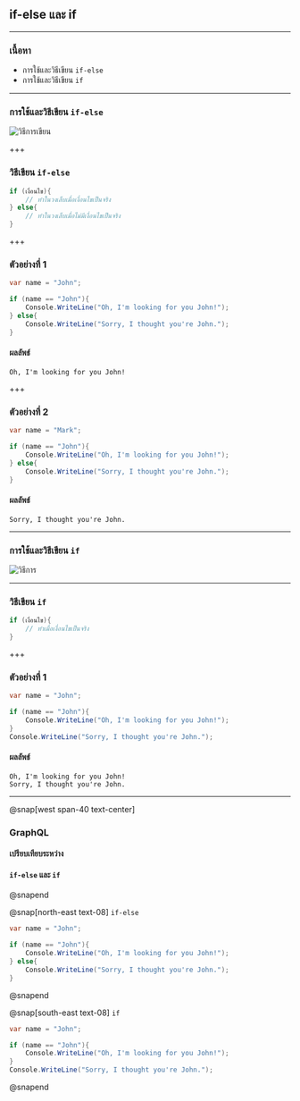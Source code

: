 ## if-else และ if

---

### เนื้อหา

- การใช้และวิธีเขียน `if-else`
- การใช้และวิธีเขียน `if`

---

### การใช้และวิธีเขียน `if-else`

![วิธีการเขียน](https://scontent.fkkc2-1.fna.fbcdn.net/v/t1.15752-9/81377426_455731451763656_5266547434464477184_n.png?_nc_cat=103&_nc_eui2=AeEnEKtU5-eOsrGkMo6TQ6K5DxJOMeCRt9-kdyLdD9YjRwqTNwyXgWQ6WfOo6A--_7drUPYMoswPTEEmWPwsh4OQgPYngEoeIV21aPZVQWklyg&_nc_oc=AQl4BMK_Kt_zxxNw8YKsd7ZgVahN6Xs1WGZr9yBG0b0cI7b8G0qWc9ds9tgOuvGOFp4&_nc_ht=scontent.fkkc2-1.fna&oh=5c3612daebc428386313502e44a7ae29&oe=5E97FC96)

+++

### วิธีเขียน `if-else`

```csharp
if (เงื่อนไข){
	// ทำในวงเล็บเมื่อเงื่อนไขเป็นจริง
} else{
	// ทำในวงเล็บเมื่อไม่มีเงื่อนไขเป็นจริง
}
```

+++

### ตัวอย่างที่ 1

```csharp
var name = "John";

if (name == "John"){
	Console.WriteLine("Oh, I'm looking for you John!");
} else{
	Console.WriteLine("Sorry, I thought you're John.");
}
```

#### ผลลัพธ์

```text
Oh, I'm looking for you John!
```

+++

### ตัวอย่างที่ 2

```csharp
var name = "Mark";

if (name == "John"){
	Console.WriteLine("Oh, I'm looking for you John!");
} else{
	Console.WriteLine("Sorry, I thought you're John.");
}
```

#### ผลลัพธ์

```text
Sorry, I thought you're John.
```

---

### การใช้และวิธีเขียน `if`

![วิธีการ](https://scontent.fkkc2-1.fna.fbcdn.net/v/t1.15752-9/81639725_2661247813959896_7976113302168141824_n.png?_nc_cat=102&_nc_eui2=AeHzNcp8ToPqH3eIA4W3Zf5TsM68ZHlYBKswzNGH5TYZGK4JfpeGES_5NjZtFMKVlHJ2vxQcL_sSyBPcoFi329mCQ3zCM_kRCnFy5v1V8fdSew&_nc_oc=AQmrPC45E5D7VMk-m4AB6TM05mYE9QumvSg9KB9cuDhh0giu_w8VT9moj3b25DYGNPw&_nc_ht=scontent.fkkc2-1.fna&oh=afc92e51bd21269e856d045a70d10062&oe=5EB3EB40)

---

### วิธีเขียน `if`

```csharp
if (เงื่อนไข){
	// ทำเมื่อเงื่อนไขเป็นจริง
}
```

+++

### ตัวอย่างที่ 1

```csharp
var name = "John";

if (name == "John"){
	Console.WriteLine("Oh, I'm looking for you John!");
}
Console.WriteLine("Sorry, I thought you're John.");
```

#### ผลลัพธ์

```text
Oh, I'm looking for you John!
Sorry, I thought you're John.
```

---

@snap[west span-40 text-center]

### GraphQL

#### เปรียบเทียบระหว่าง

#### `if-else` และ `if`

@snapend

@snap[north-east text-08]
`if-else`
```csharp
var name = "John";

if (name == "John"){
	Console.WriteLine("Oh, I'm looking for you John!");
} else{
	Console.WriteLine("Sorry, I thought you're John.");
}
```

@snapend

@snap[south-east text-08]
`if`
```csharp
var name = "John";

if (name == "John"){
	Console.WriteLine("Oh, I'm looking for you John!");
}
Console.WriteLine("Sorry, I thought you're John.");
```

@snapend

